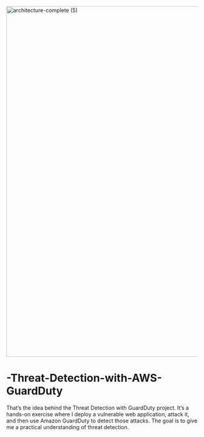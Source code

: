 
<img width="924" alt="architecture-complete (5)" src="https://github.com/user-attachments/assets/fb589ba6-0d48-45fb-bd2e-d8de638e62e6" />

# -Threat-Detection-with-AWS-GuardDuty
That’s the idea behind the Threat Detection with GuardDuty project. It’s a hands-on exercise where I deploy a vulnerable web application, attack it, and then use Amazon GuardDuty to detect those attacks. The goal is to give me a practical understanding of threat detection.
